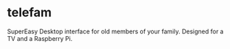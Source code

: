 telefam
=======

SuperEasy Desktop interface for old members of your family. Designed for a TV and a Raspberry Pi. 